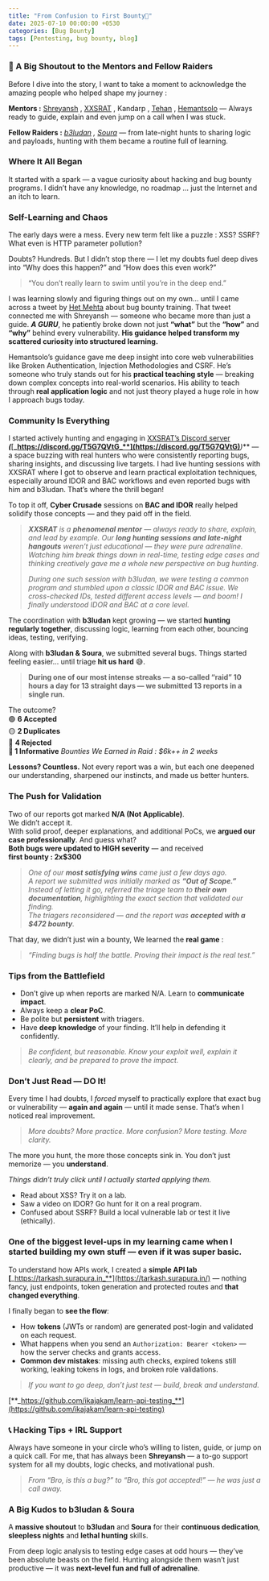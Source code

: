 ```yaml
---
title: "From Confusion to First Bounty💸"
date: 2025-07-10 00:00:00 +0530
categories: [Bug Bounty]
tags: [Pentesting, bug bounty, blog]
---
```


<!-- # From Confusion to First Bounty💸 -->

### 🙏 A Big Shoutout to the Mentors and Fellow Raiders
Before I dive into the story, I want to take a moment to acknowledge the amazing people who helped shape my journey :

**Mentors :**
[Shreyansh](https://www.linkedin.com/in/shreyansh-desai/) , [XXSRAT](https://www.linkedin.com/in/wesley-thijs-8b384828a/) , Kandarp , [Tehan](https://www.linkedin.com/in/mohammadtehan/) , [Hemantsolo](https://www.linkedin.com/in/hemantsolo/) — Always ready to guide, explain and even jump on a call when I was stuck.

**Fellow Raiders :**
[_b3ludan_](https://www.linkedin.com/in/b3ludan/) _,_ [_Soura_](https://www.linkedin.com/in/sourajit-mukherjee-915060266/) — from late-night hunts to sharing logic and payloads, hunting with them became a routine full of learning.

### Where It All Began
It started with a spark — a vague curiosity about hacking and bug bounty programs. I didn’t have any knowledge, no roadmap … just the Internet and an itch to learn.

### Self-Learning and Chaos

The early days were a mess. Every new term felt like a puzzle : XSS? SSRF? What even is HTTP parameter pollution?

Doubts? Hundreds. But I didn’t stop there — I let my doubts fuel deep dives into “Why does this happen?” and “How does this even work?”

> “You don’t really learn to swim until you’re in the deep end.”

I was learning slowly and figuring things out on my own… until I came across a tweet by [Het Mehta](https://www.linkedin.com/in/hetmehtaa/) about bug bounty training. That tweet connected me with Shreyansh — someone who became more than just a guide. **_A GURU_**, he patiently broke down not just **“what”** but the **“how”** and **“why”** behind every vulnerability. **His guidance helped transform my scattered curiosity into structured learning.**

Hemantsolo’s guidance gave me deep insight into core web vulnerabilities like  Broken Authentication, Injection Methodologies and CSRF. He’s someone who truly stands out for his **practical teaching style** — breaking down complex concepts into real-world scenarios. His ability to teach through **real application logic** and not just theory played a huge role in how I approach bugs today.

### Community Is Everything
I started actively hunting and engaging in [XXSRAT’s Discord server](https://discord.gg/T5G7QVtG) **_(_**[**_https://discord.gg/T5G7QVtG_**](https://discord.gg/T5G7QVtG)**_)_** — a space buzzing with real hunters who were consistently reporting bugs, sharing insights, and discussing live targets. I had live hunting sessions with XXSRAT where I got to observe and learn practical exploitation techniques, especially around IDOR and BAC workflows and even reported bugs with him and b3ludan. That’s where the thrill began!

To top it off, **Cyber Crusade** sessions on **BAC and IDOR** really helped solidify those concepts — and they paid off in the field.

> **_XXSRAT_** _is a_ **_phenomenal mentor_** _— always ready to share, explain, and lead by example. Our_ **_long hunting sessions and late-night hangouts_** _weren’t just educational — they were pure adrenaline. Watching him break things down in real-time, testing edge cases and thinking creatively gave me a whole new perspective on bug hunting._
> 
> _During one such session with b3ludan, we were testing a common program and stumbled upon a classic IDOR and BAC issue. We cross-checked IDs, tested different access levels — and boom! I finally understood IDOR and BAC at a core level._

The coordination with **b3ludan** kept growing — we started **hunting regularly together**, discussing logic, learning from each other, bouncing ideas, testing, verifying.

Along with **b3ludan & Soura**, we submitted several bugs. Things started feeling easier… until triage **hit us hard** 😅.

> **During one of our most intense streaks — a so-called “raid” 10 hours a day for 13 straight days — we submitted 13 reports in a single run.**

The outcome?  
🟢 **6 Accepted**  
🟡 **2 Duplicates**  
🔴 **4 Rejected  
🔵 1 Informative**
_Bounties We Earned in Raid : $6k++ in 2 weeks_

**Lessons? Countless.**
Not every report was a win, but each one deepened our understanding, sharpened our instincts, and made us better hunters.

### The Push for Validation
Two of our reports got marked **N/A (Not Applicable)**.  
We didn’t accept it.  
With solid proof, deeper explanations, and additional PoCs, we **argued our case professionally**. And guess what?  
**Both bugs were updated to HIGH severity** — and received  
**first bounty : 2x$300**

> _One of our_ **_most satisfying wins_** _came just a few days ago.  
A report we submitted was initially marked as_ **_“Out of Scope.”_** _Instead of letting it go, referred the triage team to_ **_their own documentation_**_, highlighting the exact section that validated our finding.  
The triagers reconsidered — and the report was_ **_accepted with a $472 bounty_**_._

That day, we didn’t just win a bounty, We learned the **real game** :
> _“Finding bugs is half the battle. Proving their impact is the real test.”_

### Tips from the Battlefield
-   Don’t give up when reports are marked N/A. Learn to **communicate impact**.
-   Always keep a **clear PoC**.
-   Be polite but **persistent** with triagers.
-   Have **deep knowledge** of your finding. It’ll help in defending it confidently.

> _Be confident, but reasonable. Know your exploit well, explain it clearly, and be prepared to prove the impact._

### Don’t Just Read — DO It!
Every time I had doubts, I _forced_ myself to practically explore that exact bug or vulnerability — **again and again** — until it made sense. That’s when I noticed real improvement.

> _More doubts? More practice. More confusion? More testing. More clarity._

The more you hunt, the more those concepts sink in. You don’t just memorize — you **understand**.

_Things didn’t truly click until I actually started applying them._
-   Read about XSS? Try it on a lab.
-   Saw a video on IDOR? Go hunt for it on a real program.
-   Confused about SSRF? Build a local vulnerable lab or test it live (ethically).

### One of the biggest level-ups in my learning came when I started **building my own stuff** — even if it was super basic.
To understand how APIs work, I created a **simple API lab  
[**_https://tarkash.surapura.in_**](https://tarkash.surapura.in/) — nothing fancy, just endpoints, token generation and protected routes and **that changed everything**.

I finally began to **see the flow**:

-   How **tokens** (JWTs or random) are generated post-login and validated on each request.
-   What happens when you send an `Authorization: Bearer <token>` — how the server checks and grants access.
-   **Common dev mistakes**: missing auth checks, expired tokens still working, leaking tokens in logs, and broken role validations.

> _If you want to go deep, don’t just test — build, break and understand._

[**_https://github.com/ikajakam/learn-api-testing_**](https://github.com/ikajakam/learn-api-testing)

### 📞 Hacking Tips + IRL Support
Always have someone in your circle who’s willing to listen, guide, or jump on a quick call.
For me, that has always been **Shreyansh** — a to-go support system for all my doubts, logic checks, and motivational push.

> _From “Bro, is this a bug?” to “Bro, this got accepted!” — he was just a call away._

### A Big Kudos to b3ludan & Soura

A **massive shoutout** to **b3ludan** and **Soura** for their **continuous dedication**, **sleepless nights** and **lethal hunting** skills.

From deep logic analysis to testing edge cases at odd hours — they’ve been absolute beasts on the field. Hunting alongside them wasn’t just productive — it was **next-level fun and full of adrenaline**.
